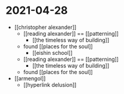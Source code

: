 # 2021-04-28

- [[christopher alexander]]
  - [[reading alexander]] == [[patterning]]
    - [[the timeless way of building]]
  - found [[places for the soul]]
    - [[eishin school]] 
  - [[reading alexander]] == [[patterning]]
    - [[the timeless way of building]]
  - found [[places for the soul]]
- [[armengol]]
  - [[hyperlink delusion]]
